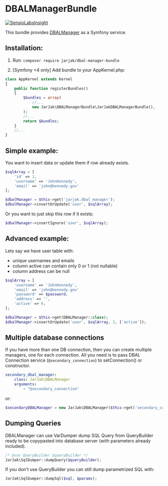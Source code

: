 DBALManagerBundle
==================

[![SensioLabsInsight](https://insight.sensiolabs.com/projects/26cdcbf9-dd47-452a-a933-f954ecd90d03/big.png)](https://insight.sensiolabs.com/projects/26cdcbf9-dd47-452a-a933-f954ecd90d03)

This bundle provides [DBALManager](https://github.com/JarJak/DBALManager) as a Symfony service.

Installation:
------------

1. Run:
```composer require jarjak/dbal-manager-bundle```

2. [Symfony <4 only] Add bundle to your AppKernel.php:

```php
class AppKernel extends Kernel
{
    public function registerBundles()
    {
        $bundles = array(
            //...
            new JarJak\DBALManagerBundle\JarJakDBALManagerBundle(),
        );
        //...
        return $bundles;
    }
    //...
}
```

Simple example:
---

You want to insert data or update them if row already exists.

```php
$sqlArray = [
	'id' => 1,
	'username' => 'JohnKennedy',
	'email' => 'john@kennedy.gov'
];

$dbalManager = $this->get('jarjak.dbal_manager');
$dbalManager->insertOrUpdate('user', $sqlArray);
```
Or you want to just skip this row if it exists:
```php
$dbalManager->insertIgnore('user', $sqlArray);
```

Advanced example:
---

Lets say we have user table with: 
- unique usernames and emails
- column active can contain only 0 or 1 (not nullable)
- column address can be null

```php
$sqlArray = [
	'username' => 'JohnKennedy',
	'email' => 'john@kennedy.gov'
	'password' => $password,
	'address' => '',
	'active' => 0,
];

$dbalManager = $this->get(DBALManager::class);
$dbalManager->insertOrUpdate('user', $sqlArray, 2, ['active']);
```

Multiple database connections
-----------------------------

If you have more than one DB connection, then you can create multiple managers, one for each connection.
All you need is to pass DBAL Connection service (`@secondary_connection`) to setConnection() or constructor.

```yaml
secondary_dbal_manager:
    class: JarJak\DBALManager
    arguments:
        - "@secondary_connection"
```
or:

```php
$secondaryDBALManager = new JarJak\DBALManager($this->get('secondary_connection'));
```

Dumping Queries
---------------

DBALManager can use VarDumper dump SQL Query from QueryBuilder ready to be copypasted into database server (with parameters already included).

```php
/* @var QueryBuilder $queryBuilder */
JarJak\SqlDumper::dumpQuery($queryBuilder);
```

If you don't use QueryBuilder you can still dump parametrized SQL with:

```php
JarJak\SqlDumper::dumpSql($sql, $params);
```
